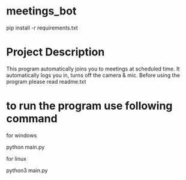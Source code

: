 # meetings_bot

pip install -r requirements.txt

# Project Description
This program automatically joins you to meetings at scheduled time.
It automatically logs you in, turns off the camera & mic.
Before using the program please read readme.txt

# to run the program use following command

for windows

python main.py

for linux 

python3 main.py
